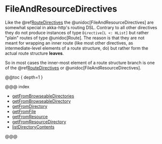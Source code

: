 # FileAndResourceDirectives

Like the @ref[RouteDirectives](../route-directives/index.md) the @unidoc[FileAndResourceDirectives] are somewhat special in akka-http's routing DSL.
Contrary to all other directives they do not produce instances of type `Directive[L <: HList]` but rather "plain"
routes of type @unidoc[Route].
The reason is that they are not meant for wrapping an inner route (like most other directives, as intermediate-level
elements of a route structure, do) but rather form the actual route structure **leaves**.

So in most cases the inner-most element of a route structure branch is one of the @ref[RouteDirectives](../route-directives/index.md) or
@unidoc[FileAndResourceDirectives].

@@toc { depth=1 }

@@@ index

* [getFromBrowseableDirectories](getFromBrowseableDirectories.md)
* [getFromBrowseableDirectory](getFromBrowseableDirectory.md)
* [getFromDirectory](getFromDirectory.md)
* [getFromFile](getFromFile.md)
* [getFromResource](getFromResource.md)
* [getFromResourceDirectory](getFromResourceDirectory.md)
* [listDirectoryContents](listDirectoryContents.md)

@@@